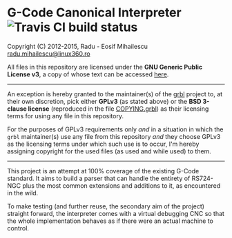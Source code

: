 G-Code Canonical Interpreter ![Travis CI build status](https://travis-ci.org/csdexter/gcode-canon.svg?branch=master "Build status at HEAD, as reported by Travis CI")
============================

Copyright (C) 2012-2015, Radu - Eosif Mihailescu <radu.mihailescu@linux360.ro>

All files in this repository are licensed under the
**GNU Generic Public License v3**, a copy of whose text can be accessed
 [here](http://www.gnu.org/licenses/gpl.html).

* * *

An exception is hereby granted to the maintainer(s) of the
[grbl](https://github.com/grbl/grbl) project to, at their own discretion, pick
either **GPLv3** (as stated above) or the **BSD 3-clause license** (reproduced in the
file [COPYING.grbl](https://github.com/csdexter/gcode-canon/blob/master/COPYING.grbl))
as their licensing terms for using any file in this repository.

For the purposes of GPLv3 requirements only *and* in a situation in which the
`grbl` maintainer(s) use any file from this repository *and* they choose GPLv3 as
the licensing terms under which such use is to occur, I'm hereby assigning
copyright for the used files (as used and while used) to them.

* * *

This project is an attempt at 100% coverage of the existing G-Code standard.
It aims to build a parser that can handle the entirety of RS724-NGC plus the
most common extensions and additions to it, as encountered in the wild.

To make testing (and further reuse, the secondary aim of the project) straight
forward, the interpreter comes with a virtual debugging CNC so that the whole
implementation behaves as if there were an actual machine to control.
